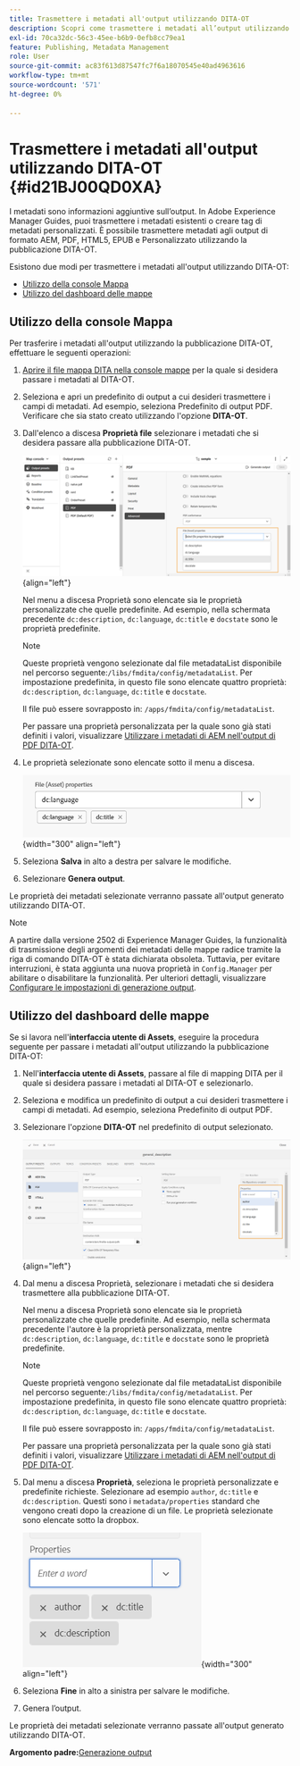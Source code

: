 ```yaml
---
title: Trasmettere i metadati all'output utilizzando DITA-OT
description: Scopri come trasmettere i metadati all’output utilizzando la pubblicazione DITA-OT in AEM Guides.
exl-id: 70ca32dc-56c3-45ee-b6b9-0efb8cc79ea1
feature: Publishing, Metadata Management
role: User
source-git-commit: ac83f613d87547fc7f6a18070545e40ad4963616
workflow-type: tm+mt
source-wordcount: '571'
ht-degree: 0%

---
```


# Trasmettere i metadati all&#39;output utilizzando DITA-OT {#id21BJ00QD0XA}

I metadati sono informazioni aggiuntive sull’output. In Adobe Experience Manager Guides, puoi trasmettere i metadati esistenti o creare tag di metadati personalizzati. È possibile trasmettere metadati agli output di formato AEM, PDF, HTML5, EPUB e Personalizzato utilizzando la pubblicazione DITA-OT.

Esistono due modi per trasmettere i metadati all&#39;output utilizzando DITA-OT:

- [Utilizzo della console Mappa](#using-map-console)
- [Utilizzo del dashboard delle mappe](#using-map-dashboard)

## Utilizzo della console Mappa

Per trasferire i metadati all&#39;output utilizzando la pubblicazione DITA-OT, effettuare le seguenti operazioni:

1. [Aprire il file mappa DITA nella console mappe](./open-files-map-console.md) per la quale si desidera passare i metadati al DITA-OT.
1. Seleziona e apri un predefinito di output a cui desideri trasmettere i campi di metadati. Ad esempio, seleziona Predefinito di output PDF. Verificare che sia stato creato utilizzando l&#39;opzione **DITA-OT**.
1. Dall&#39;elenco a discesa **Proprietà file** selezionare i metadati che si desidera passare alla pubblicazione DITA-OT.

   ![](images/custom-metadata-output-preset-new.png){align="left"}

   Nel menu a discesa Proprietà sono elencate sia le proprietà personalizzate che quelle predefinite. Ad esempio, nella schermata precedente `dc:description`, `dc:language`, `dc:title` e `docstate` sono le proprietà predefinite.

   >[!NOTE]
   >
   > Queste proprietà vengono selezionate dal file metadataList disponibile nel percorso seguente:`/libs/fmdita/config/metadataList`. Per impostazione predefinita, in questo file sono elencate quattro proprietà: `dc:description`, `dc:language`, `dc:title` e `docstate`.

   Il file può essere sovrapposto in: `/apps/fmdita/config/metadataList`.

   Per passare una proprietà personalizzata per la quale sono già stati definiti i valori, visualizzare [Utilizzare i metadati di AEM nell&#39;output di PDF DITA-OT](https://experienceleaguecommunities.adobe.com/t5/xml-documentation-discussions/use-aem-metadata-in-dita-ot-pdf-output/td-p/411880).

1. Le proprietà selezionate sono elencate sotto il menu a discesa.

   ![](images/metadata-added-dropdown.png){width="300" align="left"}

1. Seleziona **Salva** in alto a destra per salvare le modifiche.
1. Selezionare **Genera output**.

Le proprietà dei metadati selezionate verranno passate all&#39;output generato utilizzando DITA-OT.

>[!NOTE]
>
> A partire dalla versione 2502 di Experience Manager Guides, la funzionalità di trasmissione degli argomenti dei metadati delle mappe radice tramite la riga di comando DITA-OT è stata dichiarata obsoleta. Tuttavia, per evitare interruzioni, è stata aggiunta una nuova proprietà in `Config.Manager` per abilitare o disabilitare la funzionalità.  Per ulteriori dettagli, visualizzare [Configurare le impostazioni di generazione output](../cs-install-guide/conf-output-generation.md#configure-the-dita-ot-command-line-arguement-field-on-the-dita-map-dashboard).

## Utilizzo del dashboard delle mappe

Se si lavora nell&#39;**interfaccia utente di Assets**, eseguire la procedura seguente per passare i metadati all&#39;output utilizzando la pubblicazione DITA-OT:

1. Nell&#39;**interfaccia utente di Assets**, passare al file di mapping DITA per il quale si desidera passare i metadati al DITA-OT e selezionarlo.
1. Seleziona e modifica un predefinito di output a cui desideri trasmettere i campi di metadati. Ad esempio, seleziona Predefinito di output PDF.
1. Selezionare l&#39;opzione **DITA-OT** nel predefinito di output selezionato.

   ![](images/custom-meta-data-output-preset.png){align="left"}

1. Dal menu a discesa Proprietà, selezionare i metadati che si desidera trasmettere alla pubblicazione DITA-OT.

   Nel menu a discesa Proprietà sono elencate sia le proprietà personalizzate che quelle predefinite. Ad esempio, nella schermata precedente l&#39;autore è la proprietà personalizzata, mentre `dc:description`, `dc:language`, `dc:title` e `docstate` sono le proprietà predefinite.

   >[!NOTE]
   >
   > Queste proprietà vengono selezionate dal file metadataList disponibile nel percorso seguente:`/libs/fmdita/config/metadataList`. Per impostazione predefinita, in questo file sono elencate quattro proprietà: `dc:description`, `dc:language`, `dc:title` e `docstate`.

   Il file può essere sovrapposto in: `/apps/fmdita/config/metadataList`.

   Per passare una proprietà personalizzata per la quale sono già stati definiti i valori, visualizzare [Utilizzare i metadati di AEM nell&#39;output di PDF DITA-OT](https://experienceleaguecommunities.adobe.com/t5/xml-documentation-discussions/use-aem-metadata-in-dita-ot-pdf-output/td-p/411880).

1. Dal menu a discesa **Proprietà**, seleziona le proprietà personalizzate e predefinite richieste. Selezionare ad esempio `author`, `dc:title` e `dc:description`. Questi sono i `metadata/properties` standard che vengono creati dopo la creazione di un file. Le proprietà selezionate sono elencate sotto la dropbox.

   ![](images/selected-metadata-properties.png){width="300" align="left"}

1. Seleziona **Fine** in alto a sinistra per salvare le modifiche.
1. Genera l’output.

Le proprietà dei metadati selezionate verranno passate all&#39;output generato utilizzando DITA-OT.



**Argomento padre:**&#x200B;[ Generazione output](generate-output.md)
